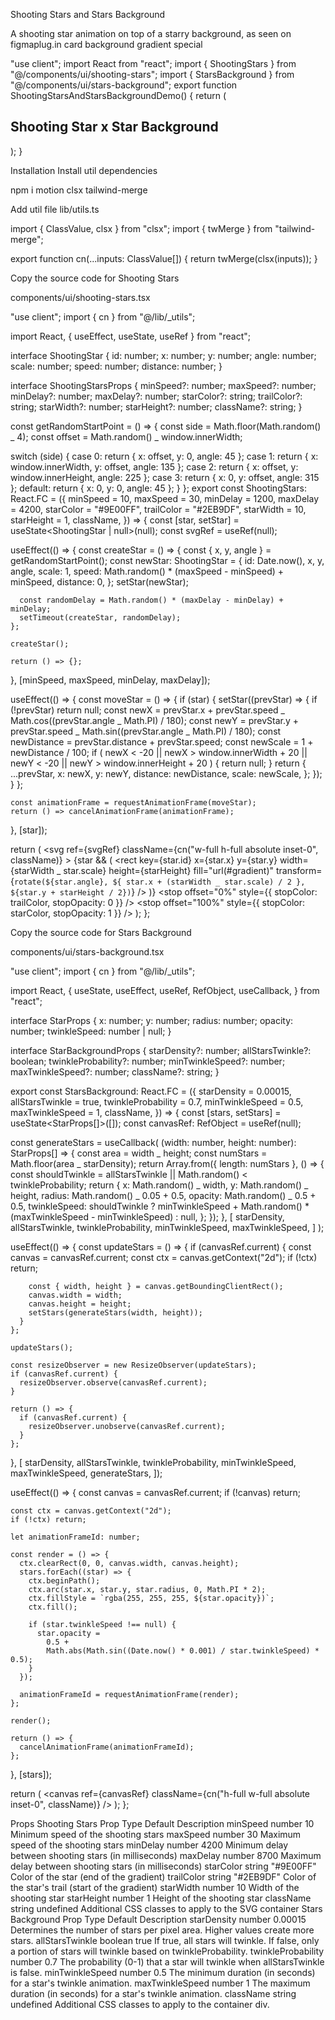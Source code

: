 Shooting Stars and Stars Background

A shooting star animation on top of a starry background, as seen on figmaplug.in
card
background
gradient
special

"use client";
import React from "react";
import { ShootingStars } from "@/components/ui/shooting-stars";
import { StarsBackground } from "@/components/ui/stars-background";
export function ShootingStarsAndStarsBackgroundDemo() {
return (
<div className="h-[40rem] rounded-md bg-neutral-900 flex flex-col items-center justify-center relative w-full">
<h2 className="relative flex-col md:flex-row z-10 text-3xl md:text-5xl md:leading-tight max-w-5xl mx-auto text-center tracking-tight font-medium bg-clip-text text-transparent bg-gradient-to-b from-neutral-800 via-white to-white flex items-center gap-2 md:gap-8">
<span>Shooting Star</span>
<span className="text-white text-lg font-thin">x</span>
<span>Star Background</span>
</h2>
<ShootingStars />
<StarsBackground />
</div>
);
}

Installation
Install util dependencies

npm i motion clsx tailwind-merge

Add util file
lib/utils.ts

import { ClassValue, clsx } from "clsx";
import { twMerge } from "tailwind-merge";

export function cn(...inputs: ClassValue[]) {
return twMerge(clsx(inputs));
}

Copy the source code for Shooting Stars

components/ui/shooting-stars.tsx

"use client";
import { cn } from "@/lib/\_utils";

import React, { useEffect, useState, useRef } from "react";

interface ShootingStar {
id: number;
x: number;
y: number;
angle: number;
scale: number;
speed: number;
distance: number;
}

interface ShootingStarsProps {
minSpeed?: number;
maxSpeed?: number;
minDelay?: number;
maxDelay?: number;
starColor?: string;
trailColor?: string;
starWidth?: number;
starHeight?: number;
className?: string;
}

const getRandomStartPoint = () => {
const side = Math.floor(Math.random() _ 4);
const offset = Math.random() _ window.innerWidth;

switch (side) {
case 0:
return { x: offset, y: 0, angle: 45 };
case 1:
return { x: window.innerWidth, y: offset, angle: 135 };
case 2:
return { x: offset, y: window.innerHeight, angle: 225 };
case 3:
return { x: 0, y: offset, angle: 315 };
default:
return { x: 0, y: 0, angle: 45 };
}
};
export const ShootingStars: React.FC<ShootingStarsProps> = ({
minSpeed = 10,
maxSpeed = 30,
minDelay = 1200,
maxDelay = 4200,
starColor = "#9E00FF",
trailColor = "#2EB9DF",
starWidth = 10,
starHeight = 1,
className,
}) => {
const [star, setStar] = useState<ShootingStar | null>(null);
const svgRef = useRef<SVGSVGElement>(null);

useEffect(() => {
const createStar = () => {
const { x, y, angle } = getRandomStartPoint();
const newStar: ShootingStar = {
id: Date.now(),
x,
y,
angle,
scale: 1,
speed: Math.random() \* (maxSpeed - minSpeed) + minSpeed,
distance: 0,
};
setStar(newStar);

      const randomDelay = Math.random() * (maxDelay - minDelay) + minDelay;
      setTimeout(createStar, randomDelay);
    };

    createStar();

    return () => {};

}, [minSpeed, maxSpeed, minDelay, maxDelay]);

useEffect(() => {
const moveStar = () => {
if (star) {
setStar((prevStar) => {
if (!prevStar) return null;
const newX =
prevStar.x +
prevStar.speed _ Math.cos((prevStar.angle _ Math.PI) / 180);
const newY =
prevStar.y +
prevStar.speed _ Math.sin((prevStar.angle _ Math.PI) / 180);
const newDistance = prevStar.distance + prevStar.speed;
const newScale = 1 + newDistance / 100;
if (
newX < -20 ||
newX > window.innerWidth + 20 ||
newY < -20 ||
newY > window.innerHeight + 20
) {
return null;
}
return {
...prevStar,
x: newX,
y: newY,
distance: newDistance,
scale: newScale,
};
});
}
};

    const animationFrame = requestAnimationFrame(moveStar);
    return () => cancelAnimationFrame(animationFrame);

}, [star]);

return (
<svg
ref={svgRef}
className={cn("w-full h-full absolute inset-0", className)} >
{star && (
<rect
key={star.id}
x={star.x}
y={star.y}
width={starWidth _ star.scale}
height={starHeight}
fill="url(#gradient)"
transform={`rotate(${star.angle}, ${
star.x + (starWidth _ star.scale) / 2
}, ${star.y + starHeight / 2})`}
/>
)}
<defs>
<linearGradient id="gradient" x1="0%" y1="0%" x2="100%" y2="100%">
<stop offset="0%" style={{ stopColor: trailColor, stopOpacity: 0 }} />
<stop
offset="100%"
style={{ stopColor: starColor, stopOpacity: 1 }}
/>
</linearGradient>
</defs>
</svg>
);
};

Copy the source code for Stars Background

components/ui/stars-background.tsx

"use client";
import { cn } from "@/lib/\_utils";

import React, {
useState,
useEffect,
useRef,
RefObject,
useCallback,
} from "react";

interface StarProps {
x: number;
y: number;
radius: number;
opacity: number;
twinkleSpeed: number | null;
}

interface StarBackgroundProps {
starDensity?: number;
allStarsTwinkle?: boolean;
twinkleProbability?: number;
minTwinkleSpeed?: number;
maxTwinkleSpeed?: number;
className?: string;
}

export const StarsBackground: React.FC<StarBackgroundProps> = ({
starDensity = 0.00015,
allStarsTwinkle = true,
twinkleProbability = 0.7,
minTwinkleSpeed = 0.5,
maxTwinkleSpeed = 1,
className,
}) => {
const [stars, setStars] = useState<StarProps[]>([]);
const canvasRef: RefObject<HTMLCanvasElement> =
useRef<HTMLCanvasElement>(null);

const generateStars = useCallback(
(width: number, height: number): StarProps[] => {
const area = width _ height;
const numStars = Math.floor(area _ starDensity);
return Array.from({ length: numStars }, () => {
const shouldTwinkle =
allStarsTwinkle || Math.random() < twinkleProbability;
return {
x: Math.random() _ width,
y: Math.random() _ height,
radius: Math.random() _ 0.05 + 0.5,
opacity: Math.random() _ 0.5 + 0.5,
twinkleSpeed: shouldTwinkle
? minTwinkleSpeed +
Math.random() \* (maxTwinkleSpeed - minTwinkleSpeed)
: null,
};
});
},
[
starDensity,
allStarsTwinkle,
twinkleProbability,
minTwinkleSpeed,
maxTwinkleSpeed,
]
);

useEffect(() => {
const updateStars = () => {
if (canvasRef.current) {
const canvas = canvasRef.current;
const ctx = canvas.getContext("2d");
if (!ctx) return;

        const { width, height } = canvas.getBoundingClientRect();
        canvas.width = width;
        canvas.height = height;
        setStars(generateStars(width, height));
      }
    };

    updateStars();

    const resizeObserver = new ResizeObserver(updateStars);
    if (canvasRef.current) {
      resizeObserver.observe(canvasRef.current);
    }

    return () => {
      if (canvasRef.current) {
        resizeObserver.unobserve(canvasRef.current);
      }
    };

}, [
starDensity,
allStarsTwinkle,
twinkleProbability,
minTwinkleSpeed,
maxTwinkleSpeed,
generateStars,
]);

useEffect(() => {
const canvas = canvasRef.current;
if (!canvas) return;

    const ctx = canvas.getContext("2d");
    if (!ctx) return;

    let animationFrameId: number;

    const render = () => {
      ctx.clearRect(0, 0, canvas.width, canvas.height);
      stars.forEach((star) => {
        ctx.beginPath();
        ctx.arc(star.x, star.y, star.radius, 0, Math.PI * 2);
        ctx.fillStyle = `rgba(255, 255, 255, ${star.opacity})`;
        ctx.fill();

        if (star.twinkleSpeed !== null) {
          star.opacity =
            0.5 +
            Math.abs(Math.sin((Date.now() * 0.001) / star.twinkleSpeed) * 0.5);
        }
      });

      animationFrameId = requestAnimationFrame(render);
    };

    render();

    return () => {
      cancelAnimationFrame(animationFrameId);
    };

}, [stars]);

return (
<canvas
ref={canvasRef}
className={cn("h-full w-full absolute inset-0", className)}
/>
);
};

Props
Shooting Stars
Prop Type Default Description
minSpeed number 10 Minimum speed of the shooting stars
maxSpeed number 30 Maximum speed of the shooting stars
minDelay number 4200 Minimum delay between shooting stars (in milliseconds)
maxDelay number 8700 Maximum delay between shooting stars (in milliseconds)
starColor string "#9E00FF" Color of the star (end of the gradient)
trailColor string "#2EB9DF" Color of the star's trail (start of the gradient)
starWidth number 10 Width of the shooting star
starHeight number 1 Height of the shooting star
className string undefined Additional CSS classes to apply to the SVG container
Stars Background
Prop Type Default Description
starDensity number 0.00015 Determines the number of stars per pixel area. Higher values create more stars.
allStarsTwinkle boolean true If true, all stars will twinkle. If false, only a portion of stars will twinkle based on twinkleProbability.
twinkleProbability number 0.7 The probability (0-1) that a star will twinkle when allStarsTwinkle is false.
minTwinkleSpeed number 0.5 The minimum duration (in seconds) for a star's twinkle animation.
maxTwinkleSpeed number 1 The maximum duration (in seconds) for a star's twinkle animation.
className string undefined Additional CSS classes to apply to the container div.
